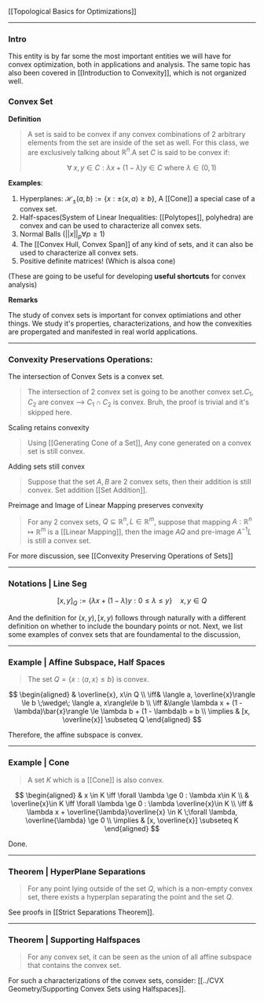  [[Topological Basics for Optimizations]]


---
### **Intro**

This entity is by far some the most important entities we will have for convex optimization, both in applications and analysis. The same topic has also been covered in [[Introduction to Convexity]], which is not organized well. 


### **Convex Set**

**Definition**

> A set is said to be convex if any convex combinations of 2 arbitrary elements from the set are inside of the set as well. For this class, we are exclusively talking about $\mathbb{R}^n$.A set $C$ is said to be convex if:
> 
> $$
> \forall\; x, y \in C: \lambda x + (1-\lambda)y \in C \text{ where } \lambda \in (0, 1)
> $$

 
**Examples**:
1. Hyperplanes: $\mathcal H_{\pm}(a, b):=\{x: \pm\langle x, a\rangle \ge b\}$, A [[Cone]] a special case of a convex set. 
3. Half-spaces(System of Linear Inequalities: [[Polytopes]], polyhedra) are convex and can be used to characterize all convex sets. 
4. Normal Balls ($||x||_p \forall p \geq 1$)
5. The [[Convex Hull, Convex Span]] of any kind of sets, and it can also be used to characterize all convex sets. 
6. Positive definite matrices! (Which is alsoa cone)
  
(These are going to be useful for developing **useful shortcuts** for convex analysis)

**Remarks**

The study of convex sets is important for convex optimiations and other things. We study it's properties, characterizations, and how the convexities are propergated and manifested in real world applications. 


---
### **Convexity Preservations Operations**:

The intersection of Convex Sets is a convex set. 

> The intersection of 2 convex set is going to be another convex set.$C_1, C_2$ are convex --> $C_1 \cap C_2$ is convex.
> Bruh, the proof is trivial and it's skipped here.

Scaling retains convexity

> Using [[Generating Cone of a Set]], Any cone generated on a convex set is still convex. 

Adding sets still convex 

> Suppose that the set $A, B$ are 2 convex sets, then their addition is still convex. Set addition [[Set Addition]]. 

Preimage and Image of Linear Mapping preserves convexity

> For any 2 convex sets, $Q\subseteq\mathbb{R}^n, L\in\mathbb{R}^m$, suppose that mapping $A:\mathbb{R}^n\mapsto\mathbb{R}^m$ is a [[Linear Mapping]], then the image $AQ$ and pre-image $A^{-1}L$ is still a convex set. 

For more discussion, see [[Convexity Preserving Operations of Sets]]


---
### **Notations | Line Seg**

$$
[x, y]_Q := \{\lambda x + (1 - \lambda)y: 0 \le \lambda \le y\}\quad x, y \in Q
$$

And the definition for $(x, y), [x, y)$ follows through naturally with a different definition on whether to include the boundary points or not. Next, we list some examples of convex sets that are foundamental to the discussion, 

---
### **Example | Affine Subspace, Half Spaces**

> The set $Q = \{x: \langle a, x\rangle\le b\}$ is convex. 

$$
\begin{aligned}
    & \overline{x}, x\in Q
    \\
    \iff& \langle a, \overline{x}\rangle  \le b \;\wedge\;
    \langle a, x\rangle\le b
    \\
    \iff &\langle \lambda x + (1 - \lambda)\bar{x}\rangle \le 
    \lambda b + (1 - \lambda)b = b
    \\
    \implies & [x, \overline{x}] \subseteq Q
\end{aligned}
$$

Therefore, the affine subspace is convex. 

---
### **Example | Cone**

> A set $K$ which is a [[Cone]] is also convex. 

$$
\begin{aligned}
    & x \in K \iff \forall \lambda \ge 0 : \lambda x\in K 
    \\
    & \overline{x}\in K \iff \forall \lambda \ge 0 : \lambda \overline{x}\in K 
    \\
    \iff & 
    \lambda x + \overline{\lambda}\overline{x} \in K \;\forall \lambda, \overline{\lambda} \ge 0 
    \\
    \implies & 
    [x, \overline{x}] \subseteq K
\end{aligned}
$$

Done. 


---
### **Theorem | HyperPlane Separations**
> For any point lying outside of the set $Q$, which is a non-empty convex set, there exists a hyperplan separating the point and the set $Q$. 

See proofs in [[Strict Separations Theorem]].	


---
### **Theorem | Supporting Halfspaces**

> For any convex set, it can be seen as the union of all affine subspace that contains the convex set. 


For such a characterizations of the convex sets, consider: [[../CVX Geometry/Supporting Convex Sets using Halfspaces]]. 